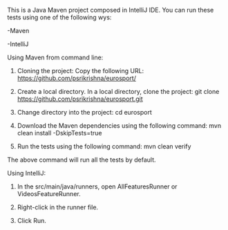 
This is a Java Maven project composed in IntelliJ IDE. 
You can run these tests using one of the following wys:

-Maven

-IntelliJ

Using Maven from command line:

1. Cloning the project:
Copy the following URL:
https://github.com/psrikrishna/eurosport/

2. Create a local directory.
In a local directory, clone the project:
git clone https://github.com/psrikrishna/eurosport.git

3. Change directory into the project:
cd eurosport

4. Download the Maven dependencies using the following command:
mvn clean install -DskipTests=true

5. Run the tests using the following command:
mvn clean verify

The above command will run all the tests by default.

Using IntelliJ:

1. In the src/main/java/runners, open AllFeaturesRunner or VideosFeatureRunner.

2. Right-click in the runner file.

3. Click Run.


